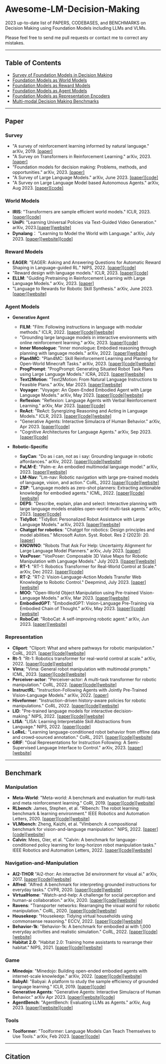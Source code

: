 # **Awesome-LM-Decision-Making** #

2023 up-to-date list of PAPERS, CODEBASES, and BENCHMARKS on Decision Making using Foundation Models including LLMs and VLMs.

Please feel free to send me pull requests or contact me to correct any mistakes.

---
## **Table of Contents** ##

- [Survey of Foundation Models in Decision Making](#Survey)
- [Foundation Models as World Models](#World-Models)
- [Foundation Models as Reward Models](#Reward-Models)
- [Foundation Models as Agent Models](#Agent-Models)
- [Foundation Models as Representation Encoders](#Encoders)
- [Multi-modal Decision Making Benchmarks](#Benchmark)

---

## **Paper** ##

### **Survey** ###
- "A survey of reinforcement learning informed by natural language." arXiv, 2019. [[paper]](https://arxiv.org/pdf/1906.03926)
- "A Survey on Transformers in Reinforcement Learning." arXiv, 2023. [[paper]](https://arxiv.org/pdf/2301.03044)
- "Foundation models for decision making: Problems, methods, and opportunities." arXiv, 2023. [[paper]](https://arxiv.org/pdf/2303.04129)
- "A Survey of Large Language Models." arXiv, June 2023. [[paper]](https://arxiv.org/pdf/2303.18223)[[code]](https://github.com/RUCAIBox/LLMSurvey)
- "A Survey on Large Language Model based Autonomous Agents." arXiv, Aug 2023. [[paper]](https://arxiv.org/pdf/2308.11432)[[code]](https://github.com/Paitesanshi/LLM-Agent-Survey)

### **World Models** ###
- **IRIS**: "Transformers are sample efficient world models." ICLR, 2023. [[paper]](https://arxiv.org/pdf/2209.00588)[[code]](https://github.com/eloialonso/iris)
- **UniPi**: "Learning Universal Policies via Text-Guided Video Generation." arXiv, 2023.[[paper]](https://arxiv.org/pdf/2302.00111)[[website]](https://universal-policy.github.io/unipi/)
- **Dynalang**： "Learning to Model the World with Language." arXiv, July 2023. [[paper]](https://arxiv.org/pdf/2308.01399)[[website]](https://dynalang.github.io/)[[code]](https://github.com/jlin816/dynalang)

### **Reward Models** ###
- **EAGER**: "EAGER: Asking and Answering Questions for Automatic Reward Shaping in Language-guided RL." NIPS, 2022. [[paper]](https://proceedings.neurips.cc/paper_files/paper/2022/file/50eb39ab717507cccbe2b8590de32030-Paper-Conference.pdf)[[code]](https://github.com/flowersteam/eager)
- "Reward design with language models." ICLR, 2023. [[paper]](https://arxiv.org/pdf/2303.00001)[[code]](https://github.com/minaek/reward_design_with_llms)
- **ELLM**: "Guiding Pretraining in Reinforcement Learning with Large Language Models." arXiv, 2023. [[paper]](https://arxiv.org/pdf/2302.06692)
- "Language to Rewards for Robotic Skill Synthesis." arXiv, June 2023. [[paper]](https://arxiv.org/pdf/2306.08647)[[website]](https://language-to-reward.github.io/)

### **Agent Models** ###
- **Generative Agent**
  - **FILM**: "Film: Following instructions in language with modular methods." ICLR, 2022. [[paper]](https://arxiv.org/pdf/2110.07342)[[code]](https://soyeonm.github.io/FILM_webpage/)[[website]](https://soyeonm.github.io/FILM_webpage/)
  - "Grounding large language models in interactive environments with online reinforcement learning." arXiv, 2023. [[paper]](https://arxiv.org/pdf/2302.02662)[[code]](https://github.com/flowersteam/Grounding_LLMs_with_online_RL)
  - **Inner Monologue**: "Inner monologue: Embodied reasoning through planning with language models." arXiv, 2022. [[paper]](https://arxiv.org/pdf/2207.05608)[[website]](https://innermonologue.github.io/)
  - **Plan4MC**: "Plan4MC: Skill Reinforcement Learning and Planning for Open-World Minecraft Tasks." arXiv, 2023. [[paper]](https://arxiv.org/pdf/2303.16563)[[code]](https://github.com/PKU-RL/Plan4MC)[[website]](https://sites.google.com/view/plan4mc)
  - **ProgPrompt**: "ProgPrompt: Generating Situated Robot Task Plans using Large Language Models." ICRA, 2023. [[paper]](https://arxiv.org/pdf/2209.11302)[[website]](https://progprompt.github.io/)
  - **Text2Motion**: "Text2Motion: From Natural Language Instructions to Feasible Plans." arXiv, Mar 2023. [[paper]](https://arxiv.org/pdf/2303.12153)[[website]](https://sites.google.com/stanford.edu/text2motion)
  - **Voyager**: "Voyager: An Open-Ended Embodied Agent with Large Language Models." arXiv, May 2023. [[paper]](https://arxiv.org/pdf/2305.16291)[[code]](https://github.com/MineDojo/Voyager)[[website]](https://voyager.minedojo.org/)
  - **Reflexion**: "Reflexion: Language Agents with Verbal Reinforcement Learning." arXiv, Mar 2023. [[paper]](https://arxiv.org/pdf/2303.11366)[[code]](https://github.com/noahshinn024/reflexion)
  - **ReAct**: "ReAct: Synergizing Reasoning and Acting in Language Models." ICLR, 2023. [[paper]](https://arxiv.org/pdf/2210.03629)[[code]](https://github.com/ysymyth/ReAct)[[website]](https://react-lm.github.io/)
  - "Generative Agents: Interactive Simulacra of Human Behavior." arXiv, Apr 2023. [[paper]](https://arxiv.org/pdf/2304.03442.pdf%C3%82%C2%A0)[[code]](https://github.com/joonspk-research/generative_agents)
  - "Cognitive Architectures for Language Agents." arXiv, Sep 2023. [[paper]](https://arxiv.org/abs/2309.02427)[[code]](https://github.com/ysymyth/awesome-language-agents)
   
- **Robotic-Specific**
  - **SayCan**: "Do as i can, not as i say: Grounding language in robotic affordances." arXiv, 2022. [[paper]](https://arxiv.org/pdf/2204.01691)[[code]](https://github.com/google-research/google-research/tree/master/saycan)[[website]](https://say-can.github.io/)
  - **PaLM-E**: "Palm-e: An embodied multimodal language model." arXiv, 2023. [[paper]](https://arxiv.org/pdf/2303.03378.pdf?trk=public_post_comment-text)[[website]](https://palm-e.github.io/)
  - **LM-Nav**: "Lm-nav: Robotic navigation with large pre-trained models of language, vision, and action." CoRL, 2022.[[paper]](https://proceedings.mlr.press/v205/shah23b/shah23b.pdf)[[code]](https://github.com/blazejosinski/lm_nav)[[website]](https://sites.google.com/view/lmnav)
  - **ZSP**: "Language models as zero-shot planners: Extracting actionable knowledge for embodied agents." ICML, 2022. [[paper]](https://proceedings.mlr.press/v162/huang22a/huang22a.pdf)[[code]](https://github.com/huangwl18/language-planner)[[website]](https://wenlong.page/language-planner/)
  - **DEPS**: "Describe, explain, plan and select: Interactive planning with large language models enables open-world multi-task agents." arXiv, 2023. [[paper]](https://arxiv.org/pdf/2302.01560)[[code]](https://github.com/CraftJarvis/MC-Planner)
  - **TidyBot**: "TidyBot: Personalized Robot Assistance with Large Language Models." arXiv, 2023. [[paper]](https://arxiv.org/pdf/2305.05658)[[website]](https://tidybot.cs.princeton.edu/)
  - **Chatgpt for robotics**: "Chatgpt for robotics: Design principles and model abilities." Microsoft Auton. Syst. Robot. Res 2 (2023): 20. [[paper]](https://www.microsoft.com/en-us/research/uploads/prod/2023/02/ChatGPT___Robotics.pdf)
  - **KNOWNO**: "Robots That Ask For Help: Uncertainty Alignment for Large Language Model Planners." arXiv, July 2023. [[paper]](https://arxiv.org/pdf/2307.01928)
  - **VoxPoser**: "VoxPoser: Composable 3D Value Maps for Robotic Manipulation with Language Models." July 2023. [[[paper]](https://voxposer.github.io/voxposer.pdf)[[website]](https://voxposer.github.io/)
  - **RT-1**: "RT-1: Robotics Transformer for Real-World Control at Scale." arXiv, Dec 2022. [[paper]](https://arxiv.org/pdf/2212.06817)[[code]](https://github.com/google-research/robotics_transformer)
  - **RT-2**: "RT-2: Vision-Language-Action Models Transfer Web Knowledge to Robotic Control." Deepmind, July 2023. [[paper]](https://robotics-transformer2.github.io/assets/rt2.pdf)[[website]](https://robotics-transformer2.github.io/)
  - **MOO**: "Open-World Object Manipulation using Pre-trained Vision-Language Models." arXiv, Mar 2023. [[paper]](https://arxiv.org/pdf/2303.00905)[[website]](https://robot-moo.github.io/)
  - **EmbodiedGPT**: "EmbodiedGPT: Vision-Language Pre-Training via Embodied Chain of Thought." arXiv, May 2023. [[paper]](https://arxiv.org/pdf/2305.15021)[[code]](https://github.com/EmbodiedGPT/EmbodiedGPT_Pytorch)[[website]](https://embodiedgpt.github.io/)
  - **RoboCat**: "RoboCat: A self-improving robotic agent." arXiv, Jun 2023. [[paper]](https://arxiv.org/abs/2306.11706)[[website]](https://www.deepmind.com/blog/robocat-a-self-improving-robotic-agent)
 
### **Representation** ###
- **Cliport**: "Cliport: What and where pathways for robotic manipulation." CoRL, 2021. [[paper]](https://proceedings.mlr.press/v164/shridhar22a/shridhar22a.pdf)[[code]](https://github.com/cliport/cliport)[[website]](https://cliport.github.io/)
- **Rt-1**: "Rt-1: Robotics transformer for real-world control at scale." arXiv, 2022. [[paper]](https://arxiv.org/pdf/2212.06817)[[code]](https://github.com/google-research/robotics_transformer)[[website]](https://robotics-transformer.github.io/)
- **Vima**; "Vima: General robot manipulation with multimodal prompts." ICML, 2023. [[paper]](https://arxiv.org/pdf/2210.03094)[[code]](https://github.com/vimalabs/VIMA)[[website]](https://vimalabs.github.io/)
- **Perceiver-actor**: "Perceiver-actor: A multi-task transformer for robotic manipulation." CoRL, 2022. [[paper]](https://proceedings.mlr.press/v205/shridhar23a/shridhar23a.pdf)[[code]](https://github.com/peract/peract)[[website]](https://peract.github.io/)
- **InstructRL**: "Instruction-Following Agents with Jointly Pre-Trained Vision-Language Models." arXiv, 2022. [[paper]](https://arxiv.org/pdf/2210.13431)
- **Hiveformer**: "Instruction-driven history-aware policies for robotic manipulations." CoRL, 2022. [[paper]](https://proceedings.mlr.press/v205/guhur23a/guhur23a.pdf)[[code]](https://github.com/guhur/hiveformer)[[website]](https://guhur.github.io/hiveformer/)
- **LID**: "Pre-trained language models for interactive decision-making." NIPS, 2022. [[paper]](https://proceedings.neurips.cc/paper_files/paper/2022/file/ca3b1f24fc0238edf5ed1ad226b9d655-Paper-Conference.pdf)[[code]](https://github.com/ShuangLI59/Pre-Trained-Language-Models-for-Interactive-Decision-Making)[[website]](https://shuangli-project.github.io/Pre-Trained-Language-Models-for-Interactive-Decision-Making/)
- **LISA**: "LISA: Learning Interpretable Skill Abstractions from Language." NIPS, 2022. [[paper]](https://arxiv.org/pdf/2203.00054)[[code]](https://github.com/Div99/LISA)
- **LoReL**: "Learning language-conditioned robot behavior from offline data and crowd-sourced annotation." CoRL, 2021. [[paper]](https://proceedings.mlr.press/v164/nair22a/nair22a.pdf)[[code]](https://github.com/suraj-nair-1/lorel)[[website]](https://sites.google.com/view/robotlorel)
- **GRIF**: "Goal Representations for Instruction Following: A Semi-Supervised Language Interface to Control." arXiv, 2023. [[paper]](https://arxiv.org/pdf/2307.00117)[[website]](https://rail-berkeley.github.io/grif/)

---
## **Benchmark** ##

### **Manipulation** ###
- **Meta-World**: "Meta-world: A benchmark and evaluation for multi-task and meta reinforcement learning." CoRl, 2019. [[paper]](http://proceedings.mlr.press/v100/yu20a/yu20a.pdf)[[code]](https://github.com/Farama-Foundation/Metaworld)[[website]](https://meta-world.github.io/)
- **RLbench**: James, Stephen, et al. "Rlbench: The robot learning benchmark & learning environment." IEEE Robotics and Automation Letters, 2020. [[paper]](https://arxiv.org/pdf/1909.12271)[[code]](https://github.com/stepjam/RLBench)[[website]](https://sites.google.com/view/rlbench)
- **VLMbench**: Zheng, Kaizhi, et al. "Vlmbench: A compositional benchmark for vision-and-language manipulation." NIPS, 2022. [[paper]](https://proceedings.neurips.cc/paper_files/paper/2022/file/04543a88eae2683133c1acbef5a6bf77-Paper-Datasets_and_Benchmarks.pdf)[[code]](https://github.com/eric-ai-lab/vlmbench)[[website]](https://sites.google.com/ucsc.edu/vlmbench/home)
- **Calvin**: Mees, Oier, et al. "Calvin: A benchmark for language-conditioned policy learning for long-horizon robot manipulation tasks." IEEE Robotics and Automation Letters, 2022. [[paper]](https://arxiv.org/pdf/2112.03227)[[code]](https://github.com/mees/calvin)[[website]](http://calvin.cs.uni-freiburg.de/)

### **Navigation-and-Manipulation** ###
- **AI2-THOR** "Ai2-thor: An interactive 3d environment for visual ai." arXiv, 2017. [[paper]](https://arxiv.org/pdf/1712.05474)[[code]](https://github.com/allenai/ai2thor)[[website]](https://ai2thor.allenai.org/)
- **Alfred**: "Alfred: A benchmark for interpreting grounded instructions for everyday tasks." CVPR, 2020. [[paper]](http://openaccess.thecvf.com/content_CVPR_2020/papers/Shridhar_ALFRED_A_Benchmark_for_Interpreting_Grounded_Instructions_for_Everyday_Tasks_CVPR_2020_paper.pdf)[[code]](https://github.com/askforalfred/alfred)[[website]](https://askforalfred.com/)
- **VirtualHome**: "Watch-and-help: A challenge for social perception and human-ai collaboration." arXiv, 2020. [[paper]](https://arxiv.org/pdf/2010.09890)[[code]](https://github.com/xavierpuigf/watch_and_help)[[website]](http://virtual-home.org/watch_and_help/)
- **Ravens**: "Transporter networks: Rearranging the visual world for robotic manipulation." CoRL, 2020. [[paper]](https://arxiv.org/pdf/2010.14406.pdf)[[code]](https://github.com/google-research/ravens)[[website]](https://transporternets.github.io/)
- **Housekeep**: "Housekeep: Tidying virtual households using commonsense reasoning." ECCV, 2022. [[paper]](https://arxiv.org/pdf/2205.10712)[[code]](https://github.com/yashkant/housekeep)[[website]](https://yashkant.github.io/housekeep/#:~:text=Abstract,objects%20need%20to%20be%20rearranged.)
- **Behavior-1k**: "Behavior-1k: A benchmark for embodied ai with 1,000 everyday activities and realistic simulation." CoRL, 2022. [[paper]](https://proceedings.mlr.press/v205/li23a/li23a.pdf)[[code]](https://github.com/StanfordVL/OmniGibson)[[website]](https://behavior.stanford.edu/behavior-1k)
- **Habitat 2.0**: "Habitat 2.0: Training home assistants to rearrange their habitat." NIPS, 2021. [[paper]](https://proceedings.neurips.cc/paper/2021/file/021bbc7ee20b71134d53e20206bd6feb-Paper.pdf)[[code]](https://github.com/facebookresearch/habitat-lab)[[website]](https://aihabitat.org/docs/habitat2/)

### **Game** ###
- **Minedojo**: "Minedojo: Building open-ended embodied agents with internet-scale knowledge." arXiv, 2022. [[paper]](https://arxiv.org/pdf/2206.08853)[[code]](https://github.com/MineDojo/MineDojo)[[website]](https://minedojo.org/)
- **BabyAI**:  "Babyai: A platform to study the sample efficiency of grounded language learning." ICLR, 2019. [[paper]](https://arxiv.org/pdf/1810.08272)[[code]](https://github.com/mila-iqia/babyai)
- **Generative Agents**: "Generative Agents: Interactive Simulacra of Human Behavior." arXiv Apr 2023. [[paper]](https://arxiv.org/pdf/2304.03442)[[website]](https://reverie.herokuapp.com/arXiv_Demo/#)[[code]](https://github.com/joonspk-research/generative_agents)
- **AgentBench**: "AgentBench: Evaluating LLMs as Agents." arXiv, Aug 2023. [[paper]](https://arxiv.org/pdf/2308.03688)[[website]](https://llmbench.ai/)[[code]](https://github.com/THUDM/AgentBench)

### **Tools** ###
- **Toolformer**: "Toolformer: Language Models Can Teach Themselves to Use Tools." arXiv, Feb 2023. [[paper]](https://arxiv.org/pdf/2302.04761)[[code]](https://github.com/lucidrains/toolformer-pytorch/tree/main)

---
## **Citation** ##

